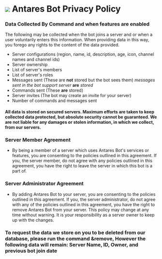 # ![](https://cdn.discordapp.com/icons/649703068799336454/1a7ef8f706cd60d62547d2c7dc08d6f0.png) Antares Bot Privacy Policy

### Data Collected By Command and when features are enabled

The following may be collected when the bot joins a server and or when a user voluntarily enters this information.
When providing data in this way, you forego any rights to the content of the data provided.

- Server configurations (region, name, id, description, age, icon, channel names and channel ids)
- Server ownership
- List of server's members
- List of server's roles
- Messages sent (These are **not** stored but the bot sees them) _messages sent in the bot support server_ **are** _stored_
- Commands sent (These **are** stored)
- Server invites (The bot may create an invite for your server)
- Number of commands and messages sent

#### All data is stored on secured servers. Maximum efforts are taken to keep collected data protected, but absolute security cannot be guaranteed. We are not liable for any damages or stolen information, in which we collect, from our servers.

### Server Member Agreement

- By being a member of a server which uses Antares Bot's services or features, you are consenting to the policies outlined in this agreement. If you, the server member, do not agree with any policies outlined in this agreement, you have the right to leave the server in which this bot is a part of.

### Server Administrator Agreement

- By adding Antares Bot to your server, you are consenting to the policies outlined in this agreement. If you, the server administrator, do not agree with any of the policies outlined in this agreement, you have the right to remove Antares Bot from your server.
  This policy may change at any time without warning. It is your responsibility as a server owner to keep up with the changes.

### To request the data we store on you to be deleted from our database, please run the command &remove, However the following data will remain: Server Name, ID, Owner, and previous bot join date
